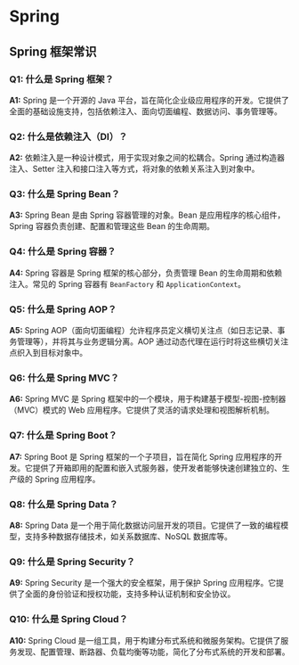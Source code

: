# Spring

## Spring 框架常识

<!-- notecardId: 1735195192082 -->

### Q1: 什么是 Spring 框架？

**A1:** Spring 是一个开源的 Java 平台，旨在简化企业级应用程序的开发。它提供了全面的基础设施支持，包括依赖注入、面向切面编程、数据访问、事务管理等。

### Q2: 什么是依赖注入（DI）？

**A2:** 依赖注入是一种设计模式，用于实现对象之间的松耦合。Spring 通过构造器注入、Setter 注入和接口注入等方式，将对象的依赖关系注入到对象中。

### Q3: 什么是 Spring Bean？

**A3:** Spring Bean 是由 Spring 容器管理的对象。Bean 是应用程序的核心组件，Spring 容器负责创建、配置和管理这些 Bean 的生命周期。

### Q4: 什么是 Spring 容器？

**A4:** Spring 容器是 Spring 框架的核心部分，负责管理 Bean 的生命周期和依赖注入。常见的 Spring 容器有 `BeanFactory` 和 `ApplicationContext`。

### Q5: 什么是 Spring AOP？

**A5:** Spring AOP（面向切面编程）允许程序员定义横切关注点（如日志记录、事务管理等），并将其与业务逻辑分离。AOP 通过动态代理在运行时将这些横切关注点织入到目标对象中。

### Q6: 什么是 Spring MVC？

**A6:** Spring MVC 是 Spring 框架中的一个模块，用于构建基于模型-视图-控制器（MVC）模式的 Web 应用程序。它提供了灵活的请求处理和视图解析机制。

### Q7: 什么是 Spring Boot？

**A7:** Spring Boot 是 Spring 框架的一个子项目，旨在简化 Spring 应用程序的开发。它提供了开箱即用的配置和嵌入式服务器，使开发者能够快速创建独立的、生产级的 Spring 应用程序。

### Q8: 什么是 Spring Data？

**A8:** Spring Data 是一个用于简化数据访问层开发的项目。它提供了一致的编程模型，支持多种数据存储技术，如关系数据库、NoSQL 数据库等。

### Q9: 什么是 Spring Security？

**A9:** Spring Security 是一个强大的安全框架，用于保护 Spring 应用程序。它提供了全面的身份验证和授权功能，支持多种认证机制和安全协议。

### Q10: 什么是 Spring Cloud？

**A10:** Spring Cloud 是一组工具，用于构建分布式系统和微服务架构。它提供了服务发现、配置管理、断路器、负载均衡等功能，简化了分布式系统的开发和部署。
